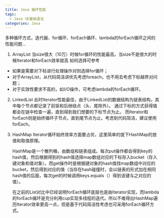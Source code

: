 ```yaml
---
title: Java 循环性能
tags:
  - Java SE基础语法
categories: Java
---
```


多种循环方式，迭代器、for循环、forEach循环、lambda的forEach循环之间的性能问题...
1. ArrayList
 当size很大（10万）时候for循环的性能最高，当size不是很大的时候Iterator和forEach效率就高
 如何选择可参考
  - 如果是需要对下标进行处理操作对则选择for循环；
  - 对于ArrayList，从代码简洁讲优先考虑foreach，也不用去考虑下标越界对问题；
  - 对于实效性要求不高的，如I/O操作，可考虑lambda的forEach循环。

2. LinkedList
 此时Iterator性能最佳，由于LinkedList的数据结构为链表结构，其中每个节点都记录了前驱和后继结点（头、尾除外）。
 通过下标的方式获得值都会在链中检查一遍，直到得到我们想要的下标节点为止。
 而Iterator和forEach则是始终循环子节点，直到尾节点为止。考虑到代码简洁，建议使用forEach。

3. HashMap
Iterator循环始终效率方面要占优，这里简单的提下HashMap的放值和取值原理。

   HashMap是一个散列桶，由数组和链表组成。每次put操作都会得到key的hash值，然后根据得到的hash值选择map数组对应的下标存入bucket（存入键对象和值对象）。而get操作时是根据键对象的hash值找map数组中对应的bucket，然后得到对应的值（当存在hash碰撞时，会以链表的形式加在相同hash值的后面，每次get的时候调用keys.equals（）得到该键与之对应的值）。

   在之前的List对比中已经说明forEach循环底层也是由Iterator实现，而lambda的forEach循环是充分利用cup实现多线程的迭代。所以不难得出HashMap遍历Iterator效率更高一点，但是基于代码简洁性考虑也可采用forEach循环方式。